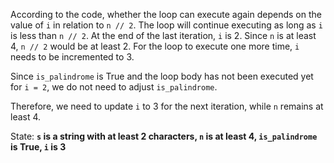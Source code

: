 According to the code, whether the loop can execute again depends on the value of `i` in relation to `n // 2`. The loop will continue executing as long as `i` is less than `n // 2`. At the end of the last iteration, `i` is 2. Since `n` is at least 4, `n // 2` would be at least 2. For the loop to execute one more time, `i` needs to be incremented to 3. 

Since `is_palindrome` is True and the loop body has not been executed yet for `i = 2`, we do not need to adjust `is_palindrome`. 

Therefore, we need to update `i` to 3 for the next iteration, while `n` remains at least 4.

State: **`s` is a string with at least 2 characters, `n` is at least 4, `is_palindrome` is True, `i` is 3**